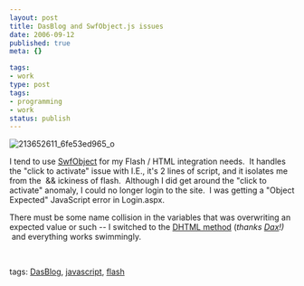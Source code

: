 ```yaml
---
layout: post
title: DasBlog and SwfObject.js issues
date: 2006-09-12
published: true
meta: {}

tags:
- work
type: post
tags:
- programming
- work
status: publish
---
```

![213652611_6fe53ed965_o](http://media.eick.us/2011/05/217648602_1e56948584.jpg)

I tend to use [SwfObject](http://blog.deconcept.com/swfobject/) for my Flash / HTML integration needs.  It handles the "click to activate" issue with I.E., it's 2 lines of script, and it isolates me from the  &&  ickiness of flash.  Although I did get around the "click to activate" anomaly, I could no longer login to the site.  I was getting a "Object Expected" JavaScript error in Login.aspx.



There must be some name collision in the variables that was overwriting an expected value or such -- I switched to the [DHTML method](http://www.nukeation.net/2006/08/05/Workaround+For+The+CLICK+TO+ACTIVATE+Irritant.aspx) (_thanks [Dax](http://nukeation.net/)!)_  and everything works swimmingly.



 



tags: [DasBlog](http://technorati.com/tag/DasBlog), [javascript](http://technorati.com/tag/javascript), [flash](http://technorati.com/tag/flash)

